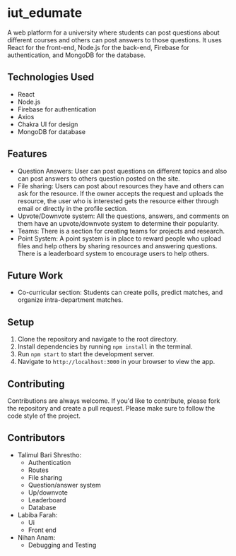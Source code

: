 <h1>iut_edumate</h1>
<p>A web platform for a university where students can post questions about different courses and others can post answers to those questions. It uses React for the front-end, Node.js for the back-end, Firebase for authentication, and MongoDB for the database.</p>
<h2>Technologies Used</h2>
<ul>
  <li>React</li>
  <li>Node.js</li>
  <li>Firebase for authentication</li>
  <li>Axios</li>
  <li>Chakra UI for design</li>
  <li>MongoDB for database</li>
</ul>
<h2>Features</h2>
<ul>
  <li>Question Answers: User can post questions on different topics and also can post answers to others question posted on the site.</li>
  <li>File sharing: Users can post about resources they have and others can ask for the resource. If the owner accepts the request and uploads the resource, the user who is interested gets the resource either through email or directly in the profile section.</li>
  <li>Upvote/Downvote system: All the questions, answers, and comments on them have an upvote/downvote system to determine their popularity.</li>
  <li>Teams: There is a section for creating teams for projects and research.</li>
  <li>Point System: A point system is in place to reward people who upload files and help others by sharing resources and answering questions. There is a leaderboard system to encourage users to help others.</li>
</ul>
<h2>Future Work</h2>
<ul>
  <li>Co-curricular section: Students can create polls, predict matches, and organize intra-department matches.</li>
</ul>
<h2>Setup</h2>
<ol>
  <li>Clone the repository and navigate to the root directory.</li>
  <li>Install dependencies by running <code>npm install</code> in the terminal.</li>
  <li>Run <code>npm start</code> to start the development server.</li>
  <li>Navigate to <code>http://localhost:3000</code> in your browser to view the app.</li>
</ol>
<h2>Contributing</h2>
<p>Contributions are always welcome. If you'd like to contribute, please fork the repository and create a pull request. Please make sure to follow the code style of the project.</p>
<h2>Contributors</h2>
<ul>
  <li>Talimul Bari Shrestho:
    <ul>
      <li>Authentication</li>
      <li>Routes</li>
      <li>File sharing</li>
      <li>Question/answer system</li>
      <li>Up/downvote</li>
      <li>Leaderboard</li>
      <li>Database</li>
    </ul>
  </li>
   <li>Labiba Farah:
    <ul>
      <li>Ui</li>
      <li>Front end</li>
    </ul>
  </li>
     <li>Nihan Anam:
    <ul>
      <li>Debugging and Testing</li>
    </ul>
  </li>
</ul> 

